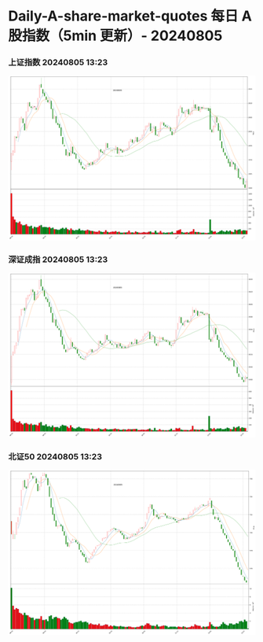 
# Daily-A-share-market-quotes 每日 A 股指数（5min 更新）- 20240805

### 上证指数 20240805 13:23
![](./fig/2024/8/20240805-sh000001.png)

### 深证成指 20240805 13:23
![](./fig/2024/8/20240805-sz399001.png)

### 北证50 20240805 13:23
![](./fig/2024/8/20240805-bj899050.png)
